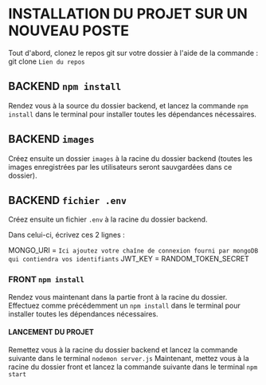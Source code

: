 # INSTALLATION DU PROJET SUR UN NOUVEAU POSTE

Tout d'abord, clonez le repos git sur votre dossier à l'aide de la commande : git clone `Lien du repos`

## BACKEND `npm install`

Rendez vous à la source du dossier backend, et lancez la commande `npm install` dans le terminal pour installer toutes les dépendances nécessaires.

## BACKEND `images`

Créez ensuite un dossier `images` à la racine du dossier backend (toutes les images enregistrées par les utilisateurs seront sauvgardées dans ce dossier).

## BACKEND `fichier .env`

Créez ensuite un fichier `.env` à la racine du dossier backend. 

Dans celui-ci, écrivez ces 2 lignes :

MONGO_URI = `Ici ajoutez votre chaîne de connexion fourni par mongoDB qui contiendra vos identifiants`
JWT_KEY = RANDOM_TOKEN_SECRET

### FRONT `npm install`

Rendez vous maintenant dans la partie front à la racine du dossier.
Effectuez comme précédemment un `npm install` dans le terminal pour installer toutes les dépendances nécessaires.

#### LANCEMENT DU PROJET

Remettez vous à la racine du dossier backend et lancez la commande suivante dans le terminal `nodemon server.js`
Maintenant, mettez vous à la racine du dossier front et lancez la commande suivante dans le terminal `npm start`